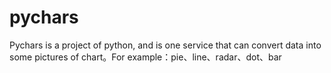 # pychars
Pychars  is  a project  of python, and  is one service that can convert data into some pictures of chart。For example：pie、line、radar、dot、bar
